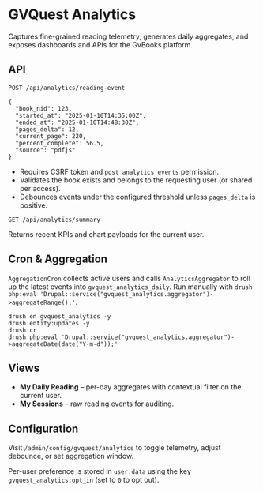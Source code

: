 # GVQuest Analytics

Captures fine-grained reading telemetry, generates daily aggregates, and exposes dashboards and APIs for the GvBooks platform.

## API

`POST /api/analytics/reading-event`

```
{
  "book_nid": 123,
  "started_at": "2025-01-10T14:35:00Z",
  "ended_at": "2025-01-10T14:48:30Z",
  "pages_delta": 12,
  "current_page": 220,
  "percent_complete": 56.5,
  "source": "pdfjs"
}
```

- Requires CSRF token and `post analytics events` permission.
- Validates the book exists and belongs to the requesting user (or shared per access).
- Debounces events under the configured threshold unless `pages_delta` is positive.

`GET /api/analytics/summary`

Returns recent KPIs and chart payloads for the current user.

## Cron & Aggregation

`AggregationCron` collects active users and calls `AnalyticsAggregator` to roll up the latest events into `gvquest_analytics_daily`.
Run manually with `drush php:eval 'Drupal::service("gvquest_analytics.aggregator")->aggregateRange();'`.

```
drush en gvquest_analytics -y
drush entity:updates -y
drush cr
drush php:eval 'Drupal::service("gvquest_analytics.aggregator")->aggregateDate(date("Y-m-d"));'
```

## Views

- **My Daily Reading** – per-day aggregates with contextual filter on the current user.
- **My Sessions** – raw reading events for auditing.

## Configuration

Visit `/admin/config/gvquest/analytics` to toggle telemetry, adjust debounce, or set aggregation window.

Per-user preference is stored in `user.data` using the key `gvquest_analytics:opt_in` (set to `0` to opt out).

